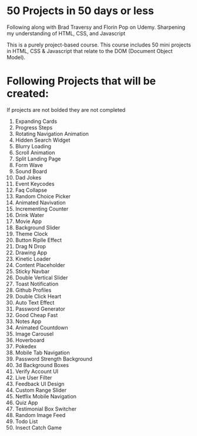 # 50 Projects in 50 days or less
<p>Following along with Brad Traversy and Florin Pop on Udemy. Sharpening my understanding of HTML, CSS, and Javascript</p>
<p>This is a purely project-based course. This course includes 50 mini projects in HTML, CSS & Javascript that relate to the DOM (Document Object Model). 

# Following Projects that will be created:
<p>If projects are not bolded they are not completed</p>
<ol>
  <li>Expanding Cards</li>
  <li>Progress Steps </li>
  <li>Rotating Navigation Animation</li>
  <li>Hidden Search Widget</li>
  <li>Blurry Loading</li>
  <li>Scroll Animation</li>
  <li>Split Landing Page</li>
  <li>Form Wave</li>
  <li>Sound Board</li>
  <li>Dad Jokes</li>
  <li>Event Keycodes</li>
  <li>Faq Collapse</li>
  <li>Random Choice Picker</li>
  <li>Animated Navivation</li>
  <li>Incrementing Counter</li>
  <li>Drink Water</li>
  <li>Movie App</li>
  <li>Background Slider</li>
  <li>Theme Clock</li>
  <li>Button Riplle Effect</li>
  <li>Drag N Drop</li>
  <li>Drawing App</li>
  <li>Kinetic Loader</li>
  <li>Content Placeholder</li>
  <li>Sticky Navbar</li>
  <li>Double Vertical Slider</li>
  <li>Toast Notification</li>
  <li>Github Profiles</li>
  <li>Double Click Heart</li>
  <li>Auto Text Effect</li>
  <li>Password Generator</li>
  <li>Good Cheap Fast</li>
  <li>Notes App</li>
  <li>Animated Countdown</li>
  <li>Image Carousel</li>
  <li>Hoverboard</li>
  <li>Pokedex</li>
  <li>Mobile Tab Navigation</li>
  <li>Password Strength Background</li>
  <li>3d Background Boxes</li>
  <li>Verify Account UI</li>
  <li>Live User Filter</li>
  <li>Feedback UI Design</li>
  <li>Custom Range Slider</li>
  <li>Netflix Mobile Navigation</li>
  <li>Quiz App</li>
  <li>Testimonial Box Switcher</li>
  <li>Random Image Feed</li> 
  <li>Todo List</li> 
  <li>Insect Catch Game</li> 
</ol>
